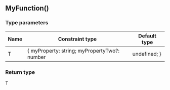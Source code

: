 ## MyFunction()

### Type parameters

| Name | Constraint type                                               | Default type              |
| ---- | ------------------------------------------------------------- | ------------------------- |
| T    | \{ myProperty: string; myPropertyTwo?: number | undefined; \} | \{ myProperty: string; \} |

### Return type

T

